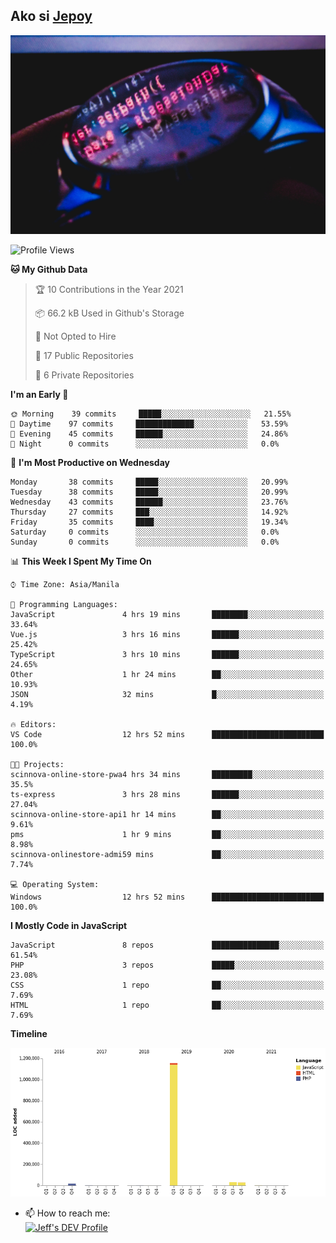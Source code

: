 ## Ako si [Jepoy](https://github.com/je-poy)
![je-poy-cover-img](imgs/cover.jpeg)

<!--START_SECTION:waka-->
![Profile Views](http://img.shields.io/badge/Profile%20Views-0-blue)

**🐱 My Github Data** 

> 🏆 10 Contributions in the Year 2021
 > 
> 📦 66.2 kB Used in Github's Storage 
 > 
> 🚫 Not Opted to Hire
 > 
> 📜 17 Public Repositories 
 > 
> 🔑 6 Private Repositories  
 > 
**I'm an Early 🐤** 

```text
🌞 Morning    39 commits     █████░░░░░░░░░░░░░░░░░░░░   21.55% 
🌆 Daytime    97 commits     █████████████░░░░░░░░░░░░   53.59% 
🌃 Evening    45 commits     ██████░░░░░░░░░░░░░░░░░░░   24.86% 
🌙 Night      0 commits      ░░░░░░░░░░░░░░░░░░░░░░░░░   0.0%

```
📅 **I'm Most Productive on Wednesday** 

```text
Monday       38 commits     █████░░░░░░░░░░░░░░░░░░░░   20.99% 
Tuesday      38 commits     █████░░░░░░░░░░░░░░░░░░░░   20.99% 
Wednesday    43 commits     ██████░░░░░░░░░░░░░░░░░░░   23.76% 
Thursday     27 commits     ███░░░░░░░░░░░░░░░░░░░░░░   14.92% 
Friday       35 commits     ████░░░░░░░░░░░░░░░░░░░░░   19.34% 
Saturday     0 commits      ░░░░░░░░░░░░░░░░░░░░░░░░░   0.0% 
Sunday       0 commits      ░░░░░░░░░░░░░░░░░░░░░░░░░   0.0%

```


📊 **This Week I Spent My Time On** 

```text
⌚︎ Time Zone: Asia/Manila

💬 Programming Languages: 
JavaScript               4 hrs 19 mins       ████████░░░░░░░░░░░░░░░░░   33.64% 
Vue.js                   3 hrs 16 mins       ██████░░░░░░░░░░░░░░░░░░░   25.42% 
TypeScript               3 hrs 10 mins       ██████░░░░░░░░░░░░░░░░░░░   24.65% 
Other                    1 hr 24 mins        ██░░░░░░░░░░░░░░░░░░░░░░░   10.93% 
JSON                     32 mins             █░░░░░░░░░░░░░░░░░░░░░░░░   4.19%

🔥 Editors: 
VS Code                  12 hrs 52 mins      █████████████████████████   100.0%

🐱‍💻 Projects: 
scinnova-online-store-pwa4 hrs 34 mins       █████████░░░░░░░░░░░░░░░░   35.5% 
ts-express               3 hrs 28 mins       ██████░░░░░░░░░░░░░░░░░░░   27.04% 
scinnova-online-store-api1 hr 14 mins        ██░░░░░░░░░░░░░░░░░░░░░░░   9.61% 
pms                      1 hr 9 mins         ██░░░░░░░░░░░░░░░░░░░░░░░   8.98% 
scinnova-onlinestore-admi59 mins             ██░░░░░░░░░░░░░░░░░░░░░░░   7.74%

💻 Operating System: 
Windows                  12 hrs 52 mins      █████████████████████████   100.0%

```

**I Mostly Code in JavaScript** 

```text
JavaScript               8 repos             ███████████████░░░░░░░░░░   61.54% 
PHP                      3 repos             █████░░░░░░░░░░░░░░░░░░░░   23.08% 
CSS                      1 repo              ██░░░░░░░░░░░░░░░░░░░░░░░   7.69% 
HTML                     1 repo              ██░░░░░░░░░░░░░░░░░░░░░░░   7.69%

```


**Timeline**

![Chart not found](https://raw.githubusercontent.com/je-poy/je-poy/main/charts/bar_graph.png) 


<!--END_SECTION:waka-->

- 📫 How to reach me: <br />
[<img src="https://d2fltix0v2e0sb.cloudfront.net/dev-badge.svg" width="50" alt="Jeff's DEV Profile" />](https://dev.to/jepoy)
<!--
**je-poy/je-poy** is a ✨ _special_ ✨ repository because its `README.md` (this file) appears on your GitHub profile.

Here are some ideas to get you started:

- 🔭 I’m currently working on ...
- 🌱 I’m currently learning ...
- 👯 I’m looking to collaborate on ...
- 🤔 I’m looking for help with ...
- 💬 Ask me about ...

- 😄 Pronouns: ...
- ⚡ Fun fact: ...
-->
